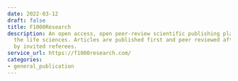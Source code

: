 ```yaml
---
date: 2022-03-12
draft: false
title: F1000Research
description: An open access, open peer-review scientific publishing platform covering
  the life sciences. Articles are published first and peer reviewed after publication
  by invited referees.
service_url: https://f1000research.com/
categories:
- general_publication
---
```



